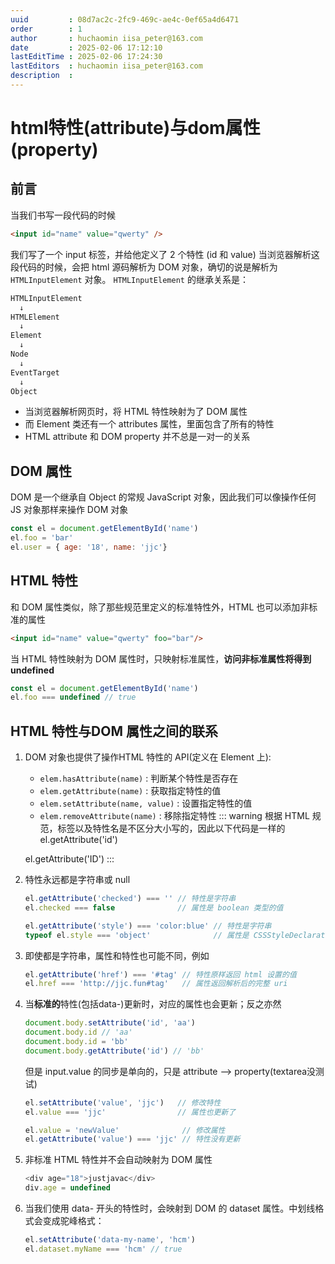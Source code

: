 ```yaml
---
uuid         : 08d7ac2c-2fc9-469c-ae4c-0ef65a4d6471
order        : 1
author       : huchaomin iisa_peter@163.com
date         : 2025-02-06 17:12:10
lastEditTime : 2025-02-06 17:24:30
lastEditors  : huchaomin iisa_peter@163.com
description  :
---
```


# html特性(attribute)与dom属性(property)

## 前言

当我们书写一段代码的时候

```html
<input id="name" value="qwerty" />
```

我们写了一个 input 标签，并给他定义了 2 个特性 (id 和 value)
当浏览器解析这段代码的时候，会把 html 源码解析为 DOM 对象，确切的说是解析为 `HTMLInputElement` 对象。
`HTMLInputElement` 的继承关系是：

```md
HTMLInputElement
  ↓
HTMLElement
  ↓
Element
  ↓
Node
  ↓
EventTarget
  ↓
Object
```

- 当浏览器解析网页时，将 HTML 特性映射为了 DOM 属性
- 而 Element 类还有一个 attributes 属性，里面包含了所有的特性
- HTML attribute 和 DOM property 并不总是一对一的关系

## DOM 属性

DOM 是一个继承自 Object 的常规 JavaScript 对象，因此我们可以像操作任何 JS 对象那样来操作 DOM 对象

```javascript
const el = document.getElementById('name')
el.foo = 'bar'
el.user = { age: '18', name: 'jjc'}
```

## HTML 特性

和 DOM 属性类似，除了那些规范里定义的标准特性外，HTML 也可以添加非标准的属性

```html
<input id="name" value="qwerty" foo="bar"/>
```

当 HTML 特性映射为 DOM 属性时，只映射标准属性，**访问非标准属性将得到 undefined**

```javascript
const el = document.getElementById('name')
el.foo === undefined // true
```

## HTML 特性与DOM 属性之间的联系

1. DOM 对象也提供了操作HTML 特性的 API(定义在 Element 上):
   - `elem.hasAttribute(name)` : 判断某个特性是否存在
   - `elem.getAttribute(name)` : 获取指定特性的值
   - `elem.setAttribute(name, value)` : 设置指定特性的值
   - `elem.removeAttribute(name)` : 移除指定特性
   ::: warning 根据 HTML 规范，标签以及特性名是不区分大小写的，因此以下代码是一样的
   el.getAttribute('id')

   el.getAttribute('ID')
   :::
2. 特性永远都是字符串或 null

   ```javascript
   el.getAttribute('checked') === '' // 特性是字符串
   el.checked === false              // 属性是 boolean 类型的值

   el.getAttribute('style') === 'color:blue' // 特性是字符串
   typeof el.style === 'object'              // 属性是 CSSStyleDeclaration 对象
   ```

3. 即使都是字符串，属性和特性也可能不同，例如

   ```javascript
   el.getAttribute('href') === '#tag' // 特性原样返回 html 设置的值
   el.href === 'http://jjc.fun#tag'   // 属性返回解析后的完整 uri
   ```

4. 当**标准的**特性(包括data-)更新时，对应的属性也会更新；反之亦然

   ```javascript
   document.body.setAttribute('id', 'aa')
   document.body.id // 'aa'
   document.body.id = 'bb'
   document.body.getAttribute('id') // 'bb'
   ```

   但是 input.value 的同步是单向的，只是 attribute --> property(textarea没测试)

   ```javascript
   el.setAttribute('value', 'jjc')   // 修改特性
   el.value === 'jjc'                // 属性也更新了

   el.value = 'newValue'              // 修改属性
   el.getAttribute('value') === 'jjc' // 特性没有更新
   ```

5. 非标准 HTML 特性并不会自动映射为 DOM 属性

   ```javascript
   <div age="18">justjavac</div>
   div.age = undefined
   ```

6. 当我们使用 data- 开头的特性时，会映射到 DOM 的 dataset 属性。中划线格式会变成驼峰格式：

   ```javascript
   el.setAttribute('data-my-name', 'hcm')
   el.dataset.myName === 'hcm' // true
   ```
